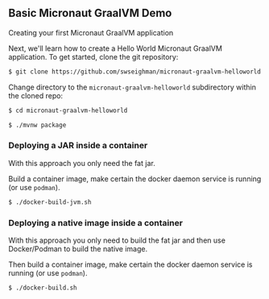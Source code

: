 ## Basic Micronaut GraalVM Demo

Creating your first Micronaut GraalVM application

Next, we'll learn how to create a Hello World Micronaut GraalVM application. To get started, clone the git repository:

```bash
$ git clone https://github.com/swseighman/micronaut-graalvm-helloworld.git
```

Change directory to the `micronaut-graalvm-helloworld` subdirectory within the cloned repo:

```bash
$ cd micronaut-graalvm-helloworld
```

```bash
$ ./mvnw package
```

### Deploying a JAR inside a container

With this approach you only need the fat jar.

Build a container image, make certain the docker daemon service is running (or use `podman`).

```bash
$ ./docker-build-jvm.sh
```

### Deploying a native image inside a container

With this approach you only need to build the fat jar and then use Docker/Podman to build the native image.

Then build a container image, make certain the docker daemon service is running (or use `podman`).

```bash
$ ./docker-build.sh
```


